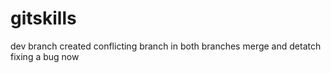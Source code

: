 # gitskills
dev branch created
conflicting branch in both branches
merge and detatch
fixing a bug now
